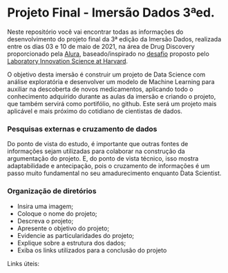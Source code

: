 
# Projeto Final - Imersão Dados 3ªed.


Neste repositório você vai encontrar todas as informações do desenvolvimento do projeto final da 3ª edição da Imersão Dados, realizada entre os dias 03 e 10 de maio de 2021, na área de Drug Discovery proporcionado pela [Alura](https://www.alura.com.br/cursos-online-data-science), baseado/inspirado no [desafio](https://www.kaggle.com/c/lish-moa) proposto pelo [Laboratory Innovation Science at Harvard](https://lish.harvard.edu).

O objetivo desta imersão é construir um projeto de Data Science com análise exploratória e desenvolver um modelo de Machine Learning para auxiliar na descoberta de novos medicamentos, aplicando todo o conhecimento adquirido durante as aulas da imersão e criando o projeto, que também servirá como portifólio, no github. Este será um projeto mais aplicável e mais próximo do cotidiano de cientistas de dados.


### Pesquisas externas e cruzamento de dados

Do ponto de vista do estudo, é importante que outras fontes de informações sejam utilizadas para colaborar na construção da argumentação do projeto. E, do ponto de vista técnico, isso mostra adaptabilidade e antecipação, pois o cruzamento de informações é um passo muito fundamental no seu amadurecimento enquanto Data Scientist.


### Organização de diretórios

- Insira uma imagem;
- Coloque o nome do projeto;
- Descreva o projeto;
- Apresente o objetivo do projeto;
- Evidencie as particularidades do projeto;
- Explique sobre a estrutura dos dados;
- Exiba os links utilizados para a conclusão do projeto

Links úteis:

